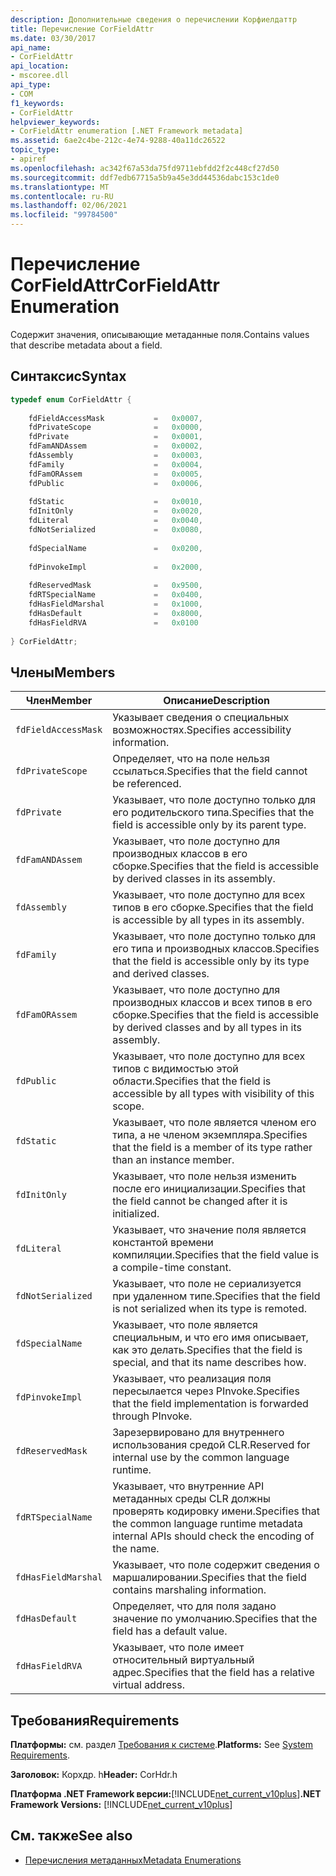 ```yaml
---
description: Дополнительные сведения о перечислении Корфиелдаттр
title: Перечисление CorFieldAttr
ms.date: 03/30/2017
api_name:
- CorFieldAttr
api_location:
- mscoree.dll
api_type:
- COM
f1_keywords:
- CorFieldAttr
helpviewer_keywords:
- CorFieldAttr enumeration [.NET Framework metadata]
ms.assetid: 6ae2c4be-212c-4e74-9288-40a11dc26522
topic_type:
- apiref
ms.openlocfilehash: ac342f67a53da75fd9711ebfdd2f2c448cf27d50
ms.sourcegitcommit: ddf7edb67715a5b9a45e3dd44536dabc153c1de0
ms.translationtype: MT
ms.contentlocale: ru-RU
ms.lasthandoff: 02/06/2021
ms.locfileid: "99784500"
---
```

# <a name="corfieldattr-enumeration"></a><span data-ttu-id="497bd-103">Перечисление CorFieldAttr</span><span class="sxs-lookup"><span data-stu-id="497bd-103">CorFieldAttr Enumeration</span></span>

<span data-ttu-id="497bd-104">Содержит значения, описывающие метаданные поля.</span><span class="sxs-lookup"><span data-stu-id="497bd-104">Contains values that describe metadata about a field.</span></span>  
  
## <a name="syntax"></a><span data-ttu-id="497bd-105">Синтаксис</span><span class="sxs-lookup"><span data-stu-id="497bd-105">Syntax</span></span>  
  
```cpp  
typedef enum CorFieldAttr {  
  
    fdFieldAccessMask           =   0x0007,  
    fdPrivateScope              =   0x0000,  
    fdPrivate                   =   0x0001,  
    fdFamANDAssem               =   0x0002,  
    fdAssembly                  =   0x0003,  
    fdFamily                    =   0x0004,  
    fdFamORAssem                =   0x0005,  
    fdPublic                    =   0x0006,  
  
    fdStatic                    =   0x0010,  
    fdInitOnly                  =   0x0020,  
    fdLiteral                   =   0x0040,  
    fdNotSerialized             =   0x0080,  
  
    fdSpecialName               =   0x0200,  
  
    fdPinvokeImpl               =   0x2000,  
  
    fdReservedMask              =   0x9500,  
    fdRTSpecialName             =   0x0400,  
    fdHasFieldMarshal           =   0x1000,  
    fdHasDefault                =   0x8000,  
    fdHasFieldRVA               =   0x0100  
  
} CorFieldAttr;  
```  
  
## <a name="members"></a><span data-ttu-id="497bd-106">Члены</span><span class="sxs-lookup"><span data-stu-id="497bd-106">Members</span></span>  
  
|<span data-ttu-id="497bd-107">Член</span><span class="sxs-lookup"><span data-stu-id="497bd-107">Member</span></span>|<span data-ttu-id="497bd-108">Описание</span><span class="sxs-lookup"><span data-stu-id="497bd-108">Description</span></span>|  
|------------|-----------------|  
|`fdFieldAccessMask`|<span data-ttu-id="497bd-109">Указывает сведения о специальных возможностях.</span><span class="sxs-lookup"><span data-stu-id="497bd-109">Specifies accessibility information.</span></span>|  
|`fdPrivateScope`|<span data-ttu-id="497bd-110">Определяет, что на поле нельзя ссылаться.</span><span class="sxs-lookup"><span data-stu-id="497bd-110">Specifies that the field cannot be referenced.</span></span>|  
|`fdPrivate`|<span data-ttu-id="497bd-111">Указывает, что поле доступно только для его родительского типа.</span><span class="sxs-lookup"><span data-stu-id="497bd-111">Specifies that the field is accessible only by its parent type.</span></span>|  
|`fdFamANDAssem`|<span data-ttu-id="497bd-112">Указывает, что поле доступно для производных классов в его сборке.</span><span class="sxs-lookup"><span data-stu-id="497bd-112">Specifies that the field is accessible by derived classes in its assembly.</span></span>|  
|`fdAssembly`|<span data-ttu-id="497bd-113">Указывает, что поле доступно для всех типов в его сборке.</span><span class="sxs-lookup"><span data-stu-id="497bd-113">Specifies that the field is accessible by all types in its assembly.</span></span>|  
|`fdFamily`|<span data-ttu-id="497bd-114">Указывает, что поле доступно только для его типа и производных классов.</span><span class="sxs-lookup"><span data-stu-id="497bd-114">Specifies that the field is accessible only by its type and derived classes.</span></span>|  
|`fdFamORAssem`|<span data-ttu-id="497bd-115">Указывает, что поле доступно для производных классов и всех типов в его сборке.</span><span class="sxs-lookup"><span data-stu-id="497bd-115">Specifies that the field is accessible by derived classes and by all types in its assembly.</span></span>|  
|`fdPublic`|<span data-ttu-id="497bd-116">Указывает, что поле доступно для всех типов с видимостью этой области.</span><span class="sxs-lookup"><span data-stu-id="497bd-116">Specifies that the field is accessible by all types with visibility of this scope.</span></span>|  
|`fdStatic`|<span data-ttu-id="497bd-117">Указывает, что поле является членом его типа, а не членом экземпляра.</span><span class="sxs-lookup"><span data-stu-id="497bd-117">Specifies that the field is a member of its type rather than an instance member.</span></span>|  
|`fdInitOnly`|<span data-ttu-id="497bd-118">Указывает, что поле нельзя изменить после его инициализации.</span><span class="sxs-lookup"><span data-stu-id="497bd-118">Specifies that the field cannot be changed after it is initialized.</span></span>|  
|`fdLiteral`|<span data-ttu-id="497bd-119">Указывает, что значение поля является константой времени компиляции.</span><span class="sxs-lookup"><span data-stu-id="497bd-119">Specifies that the field value is a compile-time constant.</span></span>|  
|`fdNotSerialized`|<span data-ttu-id="497bd-120">Указывает, что поле не сериализуется при удаленном типе.</span><span class="sxs-lookup"><span data-stu-id="497bd-120">Specifies that the field is not serialized when its type is remoted.</span></span>|  
|`fdSpecialName`|<span data-ttu-id="497bd-121">Указывает, что поле является специальным, и что его имя описывает, как это делать.</span><span class="sxs-lookup"><span data-stu-id="497bd-121">Specifies that the field is special, and that its name describes how.</span></span>|  
|`fdPinvokeImpl`|<span data-ttu-id="497bd-122">Указывает, что реализация поля пересылается через PInvoke.</span><span class="sxs-lookup"><span data-stu-id="497bd-122">Specifies that the field implementation is forwarded through PInvoke.</span></span>|  
|`fdReservedMask`|<span data-ttu-id="497bd-123">Зарезервировано для внутреннего использования средой CLR.</span><span class="sxs-lookup"><span data-stu-id="497bd-123">Reserved for internal use by the common language runtime.</span></span>|  
|`fdRTSpecialName`|<span data-ttu-id="497bd-124">Указывает, что внутренние API метаданных среды CLR должны проверять кодировку имени.</span><span class="sxs-lookup"><span data-stu-id="497bd-124">Specifies that the common language runtime metadata internal APIs should check the encoding of the name.</span></span>|  
|`fdHasFieldMarshal`|<span data-ttu-id="497bd-125">Указывает, что поле содержит сведения о маршалировании.</span><span class="sxs-lookup"><span data-stu-id="497bd-125">Specifies that the field contains marshaling information.</span></span>|  
|`fdHasDefault`|<span data-ttu-id="497bd-126">Определяет, что для поля задано значение по умолчанию.</span><span class="sxs-lookup"><span data-stu-id="497bd-126">Specifies that the field has a default value.</span></span>|  
|`fdHasFieldRVA`|<span data-ttu-id="497bd-127">Указывает, что поле имеет относительный виртуальный адрес.</span><span class="sxs-lookup"><span data-stu-id="497bd-127">Specifies that the field has a relative virtual address.</span></span>|  
  
## <a name="requirements"></a><span data-ttu-id="497bd-128">Требования</span><span class="sxs-lookup"><span data-stu-id="497bd-128">Requirements</span></span>  

 <span data-ttu-id="497bd-129">**Платформы:** см. раздел [Требования к системе](../../get-started/system-requirements.md).</span><span class="sxs-lookup"><span data-stu-id="497bd-129">**Platforms:** See [System Requirements](../../get-started/system-requirements.md).</span></span>  
  
 <span data-ttu-id="497bd-130">**Заголовок:** Корхдр. h</span><span class="sxs-lookup"><span data-stu-id="497bd-130">**Header:** CorHdr.h</span></span>  
  
 <span data-ttu-id="497bd-131">**Платформа .NET Framework версии:**[!INCLUDE[net_current_v10plus](../../../../includes/net-current-v10plus-md.md)]</span><span class="sxs-lookup"><span data-stu-id="497bd-131">**.NET Framework Versions:** [!INCLUDE[net_current_v10plus](../../../../includes/net-current-v10plus-md.md)]</span></span>  
  
## <a name="see-also"></a><span data-ttu-id="497bd-132">См. также</span><span class="sxs-lookup"><span data-stu-id="497bd-132">See also</span></span>

- [<span data-ttu-id="497bd-133">Перечисления метаданных</span><span class="sxs-lookup"><span data-stu-id="497bd-133">Metadata Enumerations</span></span>](metadata-enumerations.md)
